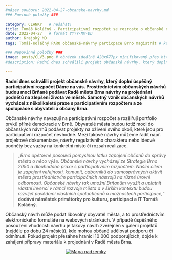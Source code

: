 ```yaml
---
#název souboru: 2022-04-27-obcanske-navrhy.md
### Povinné položky ###

category: CLANKY   # nešahat!
title: Tomáš Koláčný - Participativní rozpočet se rozroste o občanské návrhy!
date: 2022-04-27   # formát YYYY-MM-DD
author: Krajský MO
tags: Tomáš-Koláčný PARO občanské-návrhy particpace Brno magistrát # kategorie odděleny mezerami, např. volby zemědělství životní-prostředí piráti (viz https://jihomoravsky.pirati.cz/tags/)

### Nepovinné položky ###
image: posts/CLV3.png # obrázek ideálně 420x677px minifikovaný přes https://tinypng.com/
#description: Radní dnes schválili projekt občanské návrhy, který doplní úspěšný participativní rozpočet Dáme na vás. Prostřednictvím občanských návrhů budou moci Brňané podávat Radě města Brna návrhy na projednání podnětů na zlepšení života ve městě. Samotný vznik občanských návrhů vycházel z několikaleté praxe s participativním rozpočtem a ze spolupráce s obyvateli a občany Brna.

---
```


**Radní dnes schválili projekt občanské návrhy, který doplní úspěšný participativní rozpočet Dáme na vás. Prostřednictvím občanských návrhů budou moci Brňané podávat Radě města Brna návrhy na projednání podnětů na zlepšení života ve městě. Samotný vznik občanských návrhů vycházel z několikaleté praxe s participativním rozpočtem a ze spolupráce s obyvateli a občany Brna.**

Občanské návrhy navazují na participativní rozpočet a rozšiřují portfolio prvků přímé demokracie v Brně. Obyvatelé města budou totiž moci do občanských návrhů podávat projekty na oživení svého okolí, které jsou pro participativní rozpočet nevhodné. Mezi takové návrhy můžeme řadit např. projektové dokumentace, návrhy regulativního charakteru nebo ideové podněty bez vazby na konkrétní místo či rozsah realizace. 

>*„Brno opětovně posouvá pomyslnou laťku zapojení občanů do správy města o něco výše. Občanské návrhy vycházejí ze Strategie Brno 2050 a dlouhodobé praxe s participativním rozpočtem. Naším cílem je zapojení veřejnosti, komunit, odborníků do samosprávných aktivit města prostřednictvím participačních nástrojů na různé úrovni odbornosti. Občanské návrhy tak umožní Brňanům využít a uplatnit vlastní invenci v rámci rozvoje města a v širším kontextu budou rozvíjet povědomí vlastních spoluobčanů o možnostech participace,”* **dodává náměstek primátorky pro kulturu, participaci a IT Tomáš Koláčný.**
>

Občanský návrh může podat libovolný obyvatel města, a to prostřednictvím elektronického formuláře na webových stránkách. V případě úspěšného posouzení vhodnosti návrhu je takový návrh zveřejněn v galerii projektů (nejdéle po dobu 24 měsíců), kde mohou občané udělovat podporu či odmítnutí. Pokud projekt přesáhne hranici 10 000 podporujících, dojde k zahájení přípravy materiálu k projednání v Radě města Brna. 

<div style="text-align:center"><a href="https://a.pirati.cz/jihomoravsky/img/posts/CLV2.jpg" target="_blank">
<img src="https://a.pirati.cz/jihomoravsky/img/posts/CLV2.jpg" alt="Mapa nadzemky">

</a></div>



